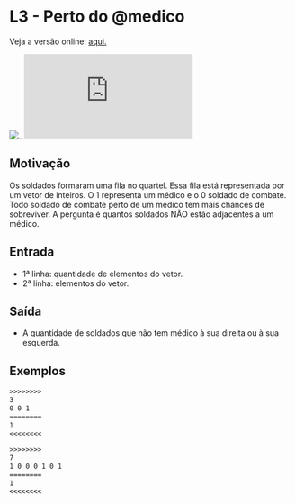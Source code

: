 # L3 - Perto do @medico

Veja a versão online: [aqui.](https://github.com/qxcodefup/arcade/blob/master/base/medico/Readme.md)

![_](https://raw.githubusercontent.com/qxcodefup/arcade/master/base/medico/cover.jpg)
![_](https://raw.githubusercontent.com/qxcodefup/arcade/master/base/medico/solver.cpp)

## Motivação

Os soldados formaram uma fila no quartel. Essa fila está representada por um vetor de inteiros. O 1 representa um médico e o 0 soldado de combate. Todo soldado de combate perto de um médico tem mais chances de sobreviver. A pergunta é quantos soldados NÃO estão adjacentes a um médico.  

## Entrada

* 1ª linha:  quantidade de elementos do vetor.
* 2ª linha:  elementos do vetor.

## Saída

* A quantidade de soldados que não tem médico à sua direita ou à sua esquerda.

## Exemplos

``` txt
>>>>>>>>
3
0 0 1
========
1
<<<<<<<<

>>>>>>>>
7
1 0 0 0 1 0 1
========
1
<<<<<<<<
```

